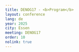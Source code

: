 ```yaml
---
title: DENOG17 - <b>Program</b>
layout: conference
lang: de
year: 2025
city: Essen
meeting: DENOG17
order: 10
nolink: true
---
```


